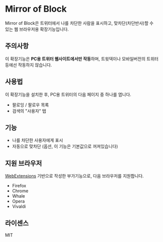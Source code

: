 # Mirror of Block

Mirror of Block은 트위터에서 나를 차단한 사람을 표시하고, 맞차단(차단반사)할 수 있는 웹 브라우저용 확장기능입니다.

## 주의사항

이 확장기능은 **PC용 트위터 웹사이트에서만 작동**하며, 트윗덱이나 모바일버전의 트위터 등에선 작동하지 않습니다.

## 사용법

이 확장기능을 설치한 후, PC용 트위터의 다음 페이지 중 하나를 엽니다.

- 팔로잉 / 팔로우 목록
- 검색의 "사용자" 탭

## 기능

- 나를 차단한 사용자에게 표시
- 자동으로 맞차단 (옵션, 이 기능은 기본값으로 꺼져있습니다)

## 지원 브라우저

[WebExtensions](https://developer.mozilla.org/ko/Add-ons/WebExtensions) 기반으로 작성한 부가기능으로, 다음 브라우저를 지원합니다.

- Firefox
- Chrome
- Whale
- Opera
- Vivaldi

## 라이센스

MIT
